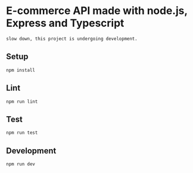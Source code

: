 # E-commerce API made with node.js, Express and Typescript

``slow down, this project is undergoing development.``

## Setup

```
npm install
```

## Lint

```
npm run lint
```

## Test

```
npm run test
```

## Development

```
npm run dev
```
